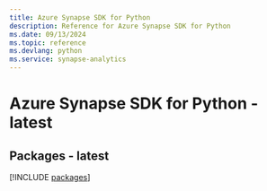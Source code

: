 ```yaml
---
title: Azure Synapse SDK for Python
description: Reference for Azure Synapse SDK for Python
ms.date: 09/13/2024
ms.topic: reference
ms.devlang: python
ms.service: synapse-analytics
---
```

# Azure Synapse SDK for Python - latest
## Packages - latest
[!INCLUDE [packages](synapse-index.md)]